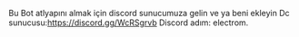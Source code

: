 Bu Bot atlyapını almak için discord sunucumuza gelin ve ya beni ekleyin 
Dc sunucusu:https://discord.gg/WcRSgrvb
Discord adım: electrom.
